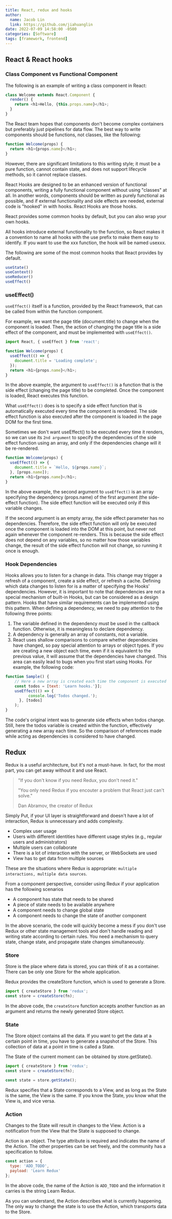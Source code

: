 ```yaml
---
title: React, redux and hooks
author:
  name: Jacob Lin
  link: https://github.com/jiahuanglin
date: 2022-07-09 14:58:00 -0500
categories: [Software]
tags: [framework, frontend]
---
```


## React & React hooks

### Class Component vs Functional Component
The following is an example of writing a class component in React:
```JavaScript
class Welcome extends React.Component {
  render() {
    return <h1>Hello, {this.props.name}</h1>;
  }
}
```

The React team hopes that components don't become complex containers but preferably just pipelines for data flow. The best way to write components should be functions, not classes, like the following:

```JavaScript
function Welcome(props) {
  return <h1>{props.name}</h1>;
}
```

However, there are significant limitations to this writing style; it must be a pure function, cannot contain state, and does not support lifecycle methods, so it cannot replace classes.

React Hooks are designed to be an enhanced version of functional components, writing a fully functional component without using "classes" at all. In another words, components should be written as purely functional as possible, and if external functionality and side effects are needed, external code is "hooked" in with hooks. React Hooks are those hooks.

React provides some common hooks by default, but you can also wrap your own hooks.

All hooks introduce external functionality to the function, so React makes it a convention to name all hooks with the use prefix to make them easy to identify. If you want to use the xxx function, the hook will be named usexxx.

The following are some of the most common hooks that React provides by default.

```JavaScript
useState()
useContext()
useReducer()
useEffect()
```

### useEffect()
`useEffect()` itself is a function, provided by the React framework, that can be called from within the function component.

For example, we want the page title (document.title) to change when the component is loaded. Then, the action of changing the page title is a side effect of the component, and must be implemented with `useEffect()`.

```JavaScript
import React, { useEffect } from 'react';

function Welcome(props) {
  useEffect(() => {
    document.title = 'Loading complete';
  });
  return <h1>{props.name}</h1>;
}
```

In the above example, the argument to `useEffect()` is a function that is the side effect (changing the page title) to be completed. Once the component is loaded, React executes this function.

What `useEffect()` does is to specify a side effect function that is automatically executed every time the component is rendered. The side effect function is also executed after the component is loaded in the page DOM for the first time.

Sometimes we don't want useEffect() to be executed every time it renders, so we can use its `2nd argument` to specify the dependencies of the side effect function using an array, and only if the dependencies change will it be re-rendered.

```JavaScript
function Welcome(props) {
  useEffect(() => {
    document.title = `Hello, ${props.name}`;
  }, [props.name]);
  return <h1>{props.name}</h1>;
}
```

In the above example, the second argument to `useEffect()` is an array specifying the dependency (props.name) of the first argument (the side-effect function). The side effect function will be executed only if this variable changes.

If the second argument is an empty array, the side effect parameter has no dependencies. Therefore, the side effect function will only be executed once the component is loaded into the DOM at this point, but never not again whenever the component re-renders. This is because the side effect does not depend on any variables, so no matter how those variables change, the result of the side effect function will not change, so running it once is enough.

### Hook Dependencies
Hooks allows you to listen for a change in data. This change may trigger a refresh of a component, create a side effect, or refresh a cache. Defining which data changes to listen for is a matter of specifying the Hooks' dependencies. However, it is important to note that dependencies are not a special mechanism of built-in Hooks, but can be considered as a design pattern. Hooks that have similar requirements can be implemented using this pattern. When defining a dependency, we need to pay attention to the following three points: 
1. The variable defined in the dependency must be used in the callback function. Otherwise, it is meaningless to declare dependency. 
2. A dependency is generally an array of constants, not a variable. 
3. React uses shallow comparisons to compare whether dependencies have changed, so pay special attention to arrays or object types. If you are creating a new object each time, even if it is equivalent to the previous value, it will assume that the dependencies have changed. This area can easily lead to bugs when you first start using Hooks. For example, the following code: 

```JavaScript
function Sample() { 
    // Here a new array is created each time the component is executed 
    const todos = [text: 'Learn hooks.'}]; 
    useEffect(() => {
          console.log('Todos changed.'); 
      }, [todos]
    );
}
```

The code's original intent was to generate side effects when todos change. Still, here the todos variable is created within the function, effectively generating a new array each time. So the comparison of references made while acting as dependencies is considered to have changed.

## Redux

Redux is a useful architecture, but it's not a must-have. In fact, for the most part, you can get away without it and use React.

> "If you don't know if you need Redux, you don't need it."
>
> "You only need Redux if you encouter a problem that React just can't solve."
> 
> Dan Abramov, the creator of Redux


Simply Put, if your UI layer is straightforward and doesn't have a lot of interaction, Redux is unnecessary and adds complexity.

- Complex user usage
- Users with different identities have different usage styles (e.g., regular users and administrators)
- Multiple users can collaborate
- There is a lot of interaction with the server, or WebSockets are used
- View has to get data from multiple sources

These are the situations where Redux is appropriate: `multiple interactions, multiple data sources`.

From a component perspective, consider using Redux if your application has the following scenarios

- A component has state that needs to be shared
- A piece of state needs to be available anywhere
- A component needs to change global state
- A component needs to change the state of another component

In the above scenario, the code will quickly become a mess if you don't use Redux or other state management tools and don't handle reading and writing state according to certain rules. You need a mechanism to query state, change state, and propagate state changes simultaneously.

### Store
Store is the place where data is stored, you can think of it as a container. There can be only one Store for the whole application.

Redux provides the createStore function, which is used to generate a Store.

```JavaScript
import { createStore } from 'redux';
const store = createStore(fn);
```

In the above code, the `createStore` function accepts another function as an argument and returns the newly generated Store object.

### State
The Store object contains all the data. If you want to get the data at a certain point in time, you have to generate a snapshot of the Store. This collection of data at a point in time is called a State.

The State of the current moment can be obtained by store.getState().

```JavaScript
import { createStore } from 'redux';
const store = createStore(fn);

const state = store.getState();
```

Redux specifies that a State corresponds to a View, and as long as the State is the same, the View is the same. If you know the State, you know what the View is, and vice versa.

### Action
Changes to the State will result in changes to the View. Action is a notification from the View that the State is supposed to change.

Action is an object. The type attribute is required and indicates the name of the Action. The other properties can be set freely, and the community has a specification to follow.

```JavaScript
const action = {
  type: 'ADD_TODO',
  payload: 'Learn Redux'
};
```

In the above code, the name of the Action is `ADD_TODO` and the information it carries is the string Learn Redux.

As you can understand, the Action describes what is currently happening. The only way to change the state is to use the Action, which transports data to the Store.

